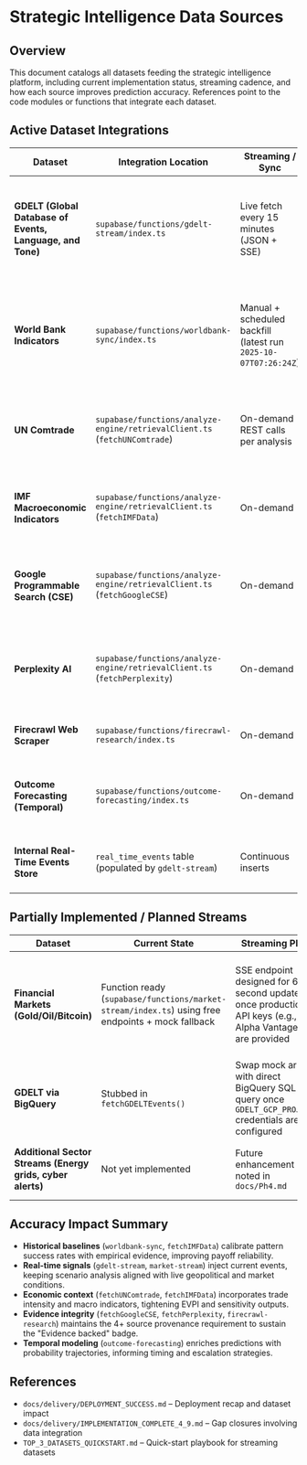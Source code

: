 # Strategic Intelligence Data Sources

## Overview
This document catalogs all datasets feeding the strategic intelligence platform, including current implementation status, streaming cadence, and how each source improves prediction accuracy. References point to the code modules or functions that integrate each dataset.

## Active Dataset Integrations

| Dataset | Integration Location | Streaming / Sync | Primary Usage | Value Added to Predictions |
| --- | --- | --- | --- | --- |
| **GDELT (Global Database of Events, Language, and Tone)** | `supabase/functions/gdelt-stream/index.ts` | Live fetch every 15 minutes (JSON + SSE) | Generates real-time multi-actor strategic scenarios stored in `real_time_events` and fed into analysis via `parseEventToGameTheory()` | Keeps simulations aligned with emerging geopolitical actions, avoiding stale scenarios and improving responsiveness |
| **World Bank Indicators** | `supabase/functions/worldbank-sync/index.ts` | Manual + scheduled backfill (latest run `2025-10-07T07:26:24Z`) | Updates `strategic_patterns` and `strategy_outcomes` with `success_rate`, `empirical_confidence`, and `validation_metadata` | Grounds recommendations in 10-year historical performance to calibrate equilibrium payoffs accurately |
| **UN Comtrade** | `supabase/functions/analyze-engine/retrievalClient.ts` (`fetchUNComtrade`) | On-demand REST calls per analysis | Supplies bilateral trade totals and contextual snippets within provenance | Quantifies economic interdependence that influences payoff matrices and EVPI calculations |
| **IMF Macroeconomic Indicators** | `supabase/functions/analyze-engine/retrievalClient.ts` (`fetchIMFData`) | On-demand | Provides GDP/inflation metrics used in sensitivity analysis | Enhances EVPI and scenario risk scoring by incorporating macro stability signals |
| **Google Programmable Search (CSE)** | `supabase/functions/analyze-engine/retrievalClient.ts` (`fetchGoogleCSE`) | On-demand | Adds authoritative articles to evidence set | Raises citation diversity and credibility, supporting “Evidence backed” determinations |
| **Perplexity AI** | `supabase/functions/analyze-engine/retrievalClient.ts` (`fetchPerplexity`) | On-demand | Generates multi-source synthesized evidence for provenance | Ensures 4+ source threshold is met even in sparse domains, sustaining confidence scores |
| **Firecrawl Web Scraper** | `supabase/functions/firecrawl-research/index.ts` | On-demand | Captures web snapshots when APIs lack coverage | Provides fallback evidence so analyses remain verifiable |
| **Outcome Forecasting (Temporal)** | `supabase/functions/outcome-forecasting/index.ts` | On-demand | Produces `outcome_forecasts` time series returned to the client | Adds dynamic probability evolution, improving strategic timing recommendations |
| **Internal Real-Time Events Store** | `real_time_events` table (populated by `gdelt-stream`) | Continuous inserts | Persists structured scenarios (actors, pattern, strategy, timestamp) | Enables retrospective pattern learning to refine similarity scores |

## Partially Implemented / Planned Streams

| Dataset | Current State | Streaming Plan | Notes |
| --- | --- | --- | --- |
| **Financial Markets (Gold/Oil/Bitcoin)** | Function ready (`supabase/functions/market-stream/index.ts`) using free endpoints + mock fallback | SSE endpoint designed for 60-second updates once production API keys (e.g., Alpha Vantage) are provided | Supports Nash bargaining scenarios for commodity pricing; replace mock oil data with authenticated feed |
| **GDELT via BigQuery** | Stubbed in `fetchGDELTEvents()` | Swap mock array with direct BigQuery SQL query once `GDELT_GCP_PROJECT` credentials are configured | Current implementation simulates recent events for development |
| **Additional Sector Streams (Energy grids, cyber alerts)** | Not yet implemented | Future enhancement noted in `docs/Ph4.md` | Add after core streaming reaches production readiness |

## Accuracy Impact Summary

- **Historical baselines** (`worldbank-sync`, `fetchIMFData`) calibrate pattern success rates with empirical evidence, improving payoff reliability.
- **Real-time signals** (`gdelt-stream`, `market-stream`) inject current events, keeping scenario analysis aligned with live geopolitical and market conditions.
- **Economic context** (`fetchUNComtrade`, `fetchIMFData`) incorporates trade intensity and macro indicators, tightening EVPI and sensitivity outputs.
- **Evidence integrity** (`fetchGoogleCSE`, `fetchPerplexity`, `firecrawl-research`) maintains the 4+ source provenance requirement to sustain the "Evidence backed" badge.
- **Temporal modeling** (`outcome-forecasting`) enriches predictions with probability trajectories, informing timing and escalation strategies.

## References
- `docs/delivery/DEPLOYMENT_SUCCESS.md` – Deployment recap and dataset impact
- `docs/delivery/IMPLEMENTATION_COMPLETE_4_9.md` – Gap closures involving data integration
- `TOP_3_DATASETS_QUICKSTART.md` – Quick-start playbook for streaming datasets
